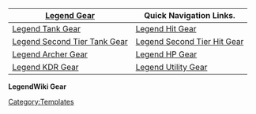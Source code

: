 | [Legend Gear](:Category:Legend_Gear.md "wikilink")                                    | Quick Navigation Links.                                                             |
|---------------------------------------------------------------------------------------|-------------------------------------------------------------------------------------|
| [Legend Tank Gear](:Category:_Legend_Tank_Gear.md "wikilink")                         | [Legend Hit Gear](:Category:_Legend_Hit_Gear.md "wikilink")                         |
| [Legend Second Tier Tank Gear](:Category:_Legend_Second_Tier_Tank_Gear.md "wikilink") | [Legend Second Tier Hit Gear](:Category:_Legend_Second_Tier_Hit_Gear.md "wikilink") |
| [Legend Archer Gear](:Category:_Legend_Archer_Gear.md "wikilink")                     | [Legend HP Gear](:Category:_Legend_HP_Gear.md "wikilink")                           |
| [Legend KDR Gear](:Category:_Legend_KDR_Gear.md "wikilink")                           | [Legend Utility Gear](:Category:_Legend_Utility_Gear.md "wikilink")                 |

**LegendWiki Gear**

<noinclude></noinclude>

[Category:Templates](Category:Templates "wikilink")
